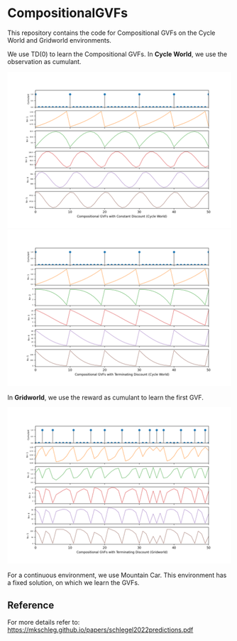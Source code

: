 # CompositionalGVFs
This repository contains the code for Compositional GVFs on the Cycle World and Gridworld environments. 

We use TD(0) to learn the Compositional GVFs. In **Cycle World**, we use the observation as cumulant.

![Cycle World Shit](CycleWorldCompGVFs.png)
![Cycle World](CycleWorldCompGVFsTerminating.png)

In **Gridworld**, we use the reward as cumulant to learn the first GVF. 


![Gridworld Shit](GridworldCompGVFsTerminating.png)

For a continuous environment, we use Mountain Car. This environment has a fixed solution, on which we learn the GVFs. 

## Reference
For more details refer to:
https://mkschleg.github.io/papers/schlegel2022predictions.pdf
